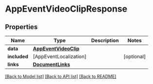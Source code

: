 # AppEventVideoClipResponse

## Properties
Name | Type | Description | Notes
------------ | ------------- | ------------- | -------------
**data** | [**AppEventVideoClip**](AppEventVideoClip.md) |  | 
**included** | [AppEventLocalization] |  | [optional] 
**links** | [**DocumentLinks**](DocumentLinks.md) |  | 

[[Back to Model list]](../README.md#documentation-for-models) [[Back to API list]](../README.md#documentation-for-api-endpoints) [[Back to README]](../README.md)


